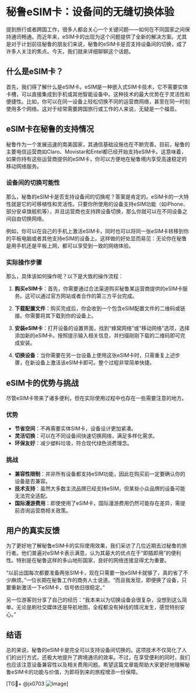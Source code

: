 # 秘鲁eSIM卡：设备间的无缝切换体验

提到旅行或者跨国工作，很多人都会关心一个关键问题——如何在不同国家之间保持通讯畅通。而近年来，eSIM卡的出现为这个问题提供了全新的解决方案。尤其是对于计划前往秘鲁的朋友们来说，秘鲁的eSIM卡是否支持设备间的切换，成了许多人关注的焦点。今天，我们就来详细聊聊这个话题。

## 什么是eSIM卡？

首先，我们得了解什么是eSIM卡。eSIM是一种嵌入式SIM卡技术，它不需要实体卡槽，可以直接集成到手机或其他智能设备中。这种技术的最大优势在于灵活性和便捷性。比如，你可以在同一设备上轻松切换不同的运营商网络，甚至在同一时刻使用多个网络。这对于经常需要跨国旅行或工作的人来说，无疑是一个福音。

## eSIM卡在秘鲁的支持情况

秘鲁作为一个发展迅速的南美国家，其通信基础设施也在不断完善。目前，秘鲁的主要电信运营商如Claro、Movistar和Entel都已经开始支持eSIM卡。这意味着，如果你持有这些运营商提供的eSIM卡，你可以方便地在秘鲁境内享受高速稳定的移动网络服务。

### 设备间的切换可能性

那么，秘鲁的eSIM卡是否支持设备间的切换呢？答案是肯定的。eSIM卡的一大特性就是它的可移植性和灵活性。只要你所使用的设备支持eSIM功能（如iPhone、部分安卓旗舰机等），并且运营商也支持跨设备切换，那么你就可以在不同设备之间自由切换网络。

例如，你可以在自己的手机上激活eSIM卡，同时也可以将同一张eSIM卡转移到你的平板电脑或者其他支持eSIM的设备上。这样做的好处显而易见：无论你在秘鲁是用手机还是平板上网，都可以享受到一致的网络体验。

### 实际操作步骤

那么，具体该如何操作呢？以下是大致的操作流程：

1. **购买eSIM卡**：首先，你需要通过合法渠道购买秘鲁某运营商提供的eSIM卡服务。这可以通过官方网站或者合作的第三方平台完成。
   
2. **下载配置文件**：购买完成后，你会收到一个包含eSIM配置文件的二维码或链接。你需要将其下载到你的设备上。

3. **安装eSIM卡**：打开设备的设置界面，找到“蜂窝网络”或“移动网络”选项，选择添加新的eSIM卡。按照提示输入相关信息，并扫描刚刚下载的二维码即可完成安装。

4. **切换设备**：当你需要在另一台设备上使用这张eSIM卡时，只需重复上述步骤，在新设备上激活该eSIM卡即可。整个过程非常简单快捷。

## eSIM卡的优势与挑战

尽管eSIM卡带来了诸多便利，但在实际使用过程中也存在一些需要注意的地方。

### 优势

- **节省空间**：不再需要实体SIM卡，设备设计更加紧凑。
- **灵活切换**：可以在不同设备间快速切换网络，满足多样化需求。
- **环保友好**：减少塑料垃圾，符合现代绿色消费理念。

### 挑战

- **兼容性限制**：并非所有设备都支持eSIM功能，因此在购买前一定要确认你的设备是否兼容。
- **技术支持**：虽然大多数主流品牌已经支持eSIM，但某些小众品牌的设备可能无法完全适配。
- **国际漫游费用**：即使使用了eSIM卡，国际漫游费用仍然可能存在差异，需提前咨询运营商相关政策。

## 用户的真实反馈

为了更好地了解秘鲁eSIM卡的实际使用效果，我们采访了几位近期去过秘鲁的旅行者。他们普遍对eSIM卡表示满意，认为其最大的优点在于“即插即用”的便利性。特别是在秘鲁这样的多山地形国家，良好的网络连接显得尤为重要。

“以前出国每次都要准备两张SIM卡，现在只需要一张eSIM卡就够了，真的省了不少麻烦。”一位长期在秘鲁工作的商务人士说道。“而且我发现，即便换了设备，只要重新激活一下eSIM卡，信号依旧很稳定。”

另一位游客则分享了自己的经历：“我本来以为切换设备会很复杂，没想到这么简单。无论是刷社交媒体还是导航地图，全程都没有掉线的情况发生，感觉特别安心。”

## 结语

总的来说，秘鲁的eSIM卡是完全可以支持设备间切换的。这项技术不仅简化了人们的出行方式，还极大地提升了跨境通讯的效率。不过，在享受便利的同时，我们也应该注意设备兼容性以及相关费用问题。希望这篇文章能帮助大家更好地理解秘鲁eSIM卡的功能与价值，为即将到来的旅程增添一份保障。

[TG💪+ @jx0703 ![Image](https://github.com/user-attachments/assets/dbca1d08-cadb-493c-b0ec-ad6f7a83f270)]